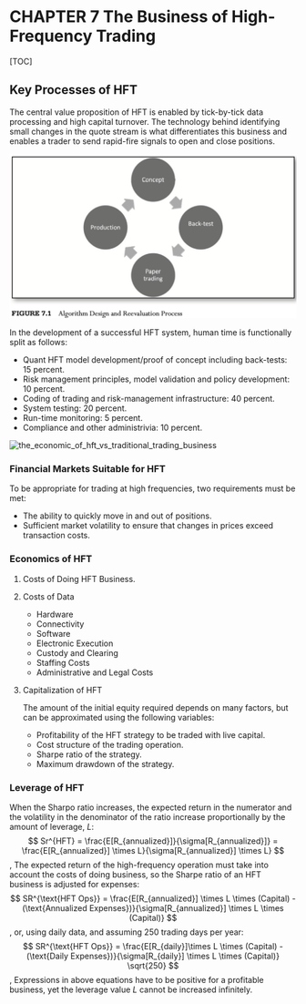 # CHAPTER 7 The Business of High-Frequency Trading

[TOC]



## Key Processes of HFT

The central value proposition of HFT is enabled by tick-by-tick data processing and high capital turnover. The technology behind identifying small changes in the quote stream is what differentiates this business and enables a trader to send rapid-fire signals to open and close positions.

![algo_design_and_reevaluation_process](res/algo_design_and_reevaluation_process.png)

In the development of a successful HFT system, human time is functionally split as follows:

- Quant HFT model development/proof of concept including back-tests: 15 percent.
- Risk management principles, model validation and policy development: 10 percent.
- Coding of trading and risk-management infrastructure: 40 percent.
- System testing: 20 percent.
- Run-time monitoring: 5 percent.
- Compliance and other administrivia: 10 percent.

![the_economic_of_hft_vs_traditional_trading_business](res/the_economic_of_hft_vs_traditional_trading_business.png)

### Financial Markets Suitable for HFT

To be appropriate for trading at high frequencies, two requirements must be met:

- The ability to quickly move in and out of positions.
- Sufficient market volatility to ensure that changes in prices exceed transaction costs.

### Economics of HFT

1. Costs of Doing HFT Business.

2. Costs of Data

   - Hardware
   - Connectivity
   - Software
   - Electronic Execution
   - Custody and Clearing
   - Staffing Costs
   - Administrative and Legal Costs

3. Capitalization of HFT

   The amount of the initial equity required depends on many factors, but can be approximated using the following variables:

   - Profitability of the HFT strategy to be traded with live capital.
   - Cost structure of the trading operation.
   - Sharpe ratio of the strategy.
   - Maximum drawdown of the strategy.

### Leverage of HFT

When the Sharpo ratio increases, the expected return in the numerator and the volatility in the denominator of the ratio increase proportionally by the amount of leverage, $L$:
$$
Sr^{HFT} = \frac{E[R_{annualized}]}{\sigma[R_{annualized}]} = \frac{E[R_{annualized}] \times L}{\sigma[R_{annualized}] \times L}
$$
, The expected return of the high-frequency operation must take into account the costs of doing business, so the Sharpe ratio of an HFT business is adjusted for expenses:
$$
SR^{\text{HFT Ops}} = \frac{E[R_{annualized}] \times L \times (Capital) - (\text{Annualized Expenses})}{\sigma[R_{annualized}] \times L \times (Capital)}
$$
, or, using daily data, and assuming 250 trading days per year:
$$
SR^{\text{HFT Ops}} = \frac{E[R_{daily}]\times L \times (Capital) - (\text{Daily Expenses})}{\sigma[R_{daily}] \times L \times (Capital)} \sqrt{250}
$$
, Expressions in above equations have to be positive for a profitable business, yet the leverage value $L$ cannot be increased infinitely.
